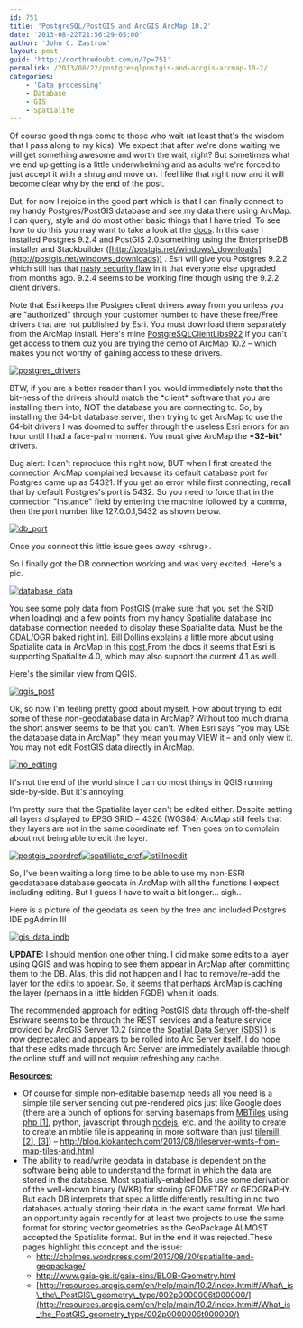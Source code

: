 ```yaml
---
id: 751
title: 'PostgreSQL/PostGIS and ArcGIS ArcMap 10.2'
date: '2013-08-22T21:56:29-05:00'
author: 'John C. Zastrow'
layout: post
guid: 'http://northredoubt.com/n/?p=751'
permalink: /2013/08/22/postgresqlpostgis-and-arcgis-arcmap-10-2/
categories:
    - 'Data processing'
    - Database
    - GIS
    - Spatialite
---
```


Of course good things come to those who wait (at least that's the wisdom that I pass along to my kids). We expect that after we're done waiting we will get something awesome and worth the wait, right? But sometimes what we end up getting is a little underwhelming and as adults we're forced to just accept it with a shrug and move on. I feel like that right now and it will become clear why by the end of the post.

But, for now I rejoice in the good part which is that I can finally connect to my handy Postgres/PostGIS database and see my data there using ArcMap. I can query, style and do most other basic things that I have tried. To see how to do this you may want to take a look at the [docs](http://resources.arcgis.com/en/help/main/10.2/index.html#/A_quick_tour_of_geodatabases_in_PostgreSQL/002p000000pt000000/). In this case I installed Postgres 9.2.4 and PostGIS 2.0.something using the EnterpriseDB installer and Stackbuilder ([http://postgis.net/windows\_downloads](http://postgis.net/windows_downloads)) . Esri will give you Postgres 9.2.2 which still has that [nasty security flaw](http://www.postgresql.org/support/security/faq/2013-04-04/) in it that everyone else upgraded from months ago. 9.2.4 seems to be working fine though using the 9.2.2 client drivers.

Note that Esri keeps the Postgres client drivers away from you unless you are "authorized" through your customer number to have these free/Free drivers that are not published by Esri. You must download them separately from the ArcMap install. Here's mine [PostgreSQLClientLibs922](https://raw.githubusercontent.com/johnzastrow/johnzastrow.github.io/master/assets/uploads/2013/08/PostgreSQLClientLibs922.zip) if you can't get access to them cuz you are trying the demo of ArcMap 10.2 – which makes you not worthy of gaining access to these drivers.

[![postgres_drivers](https://raw.githubusercontent.com/johnzastrow/johnzastrow.github.io/master/assets/uploads/2013/08/postgres_drivers-300x163.png)](https://raw.githubusercontent.com/johnzastrow/johnzastrow.github.io/master/assets/uploads/2013/08/postgres_drivers.png)

BTW, if you are a better reader than I you would immediately note that the bit-ness of the drivers should match the \*client\* software that you are installing them into, NOT the database you are connecting to. So, by installing the 64-bit database server, then trying to get ArcMap to use the 64-bit drivers I was doomed to suffer through the useless Esri errors for an hour until I had a face-palm moment. You must give ArcMap the **\*32-bit\*** drivers.

Bug alert: I can't reproduce this right now, BUT when I first created the connection ArcMap complained because its default database port for Postgres came up as 54321. If you get an error while first connecting, recall that by default Postgres's port is 5432. So you need to force that in the connection "Instance" field by entering the machine followed by a comma, then the port number like 127.0.0.1,5432 as shown below.

[![db_port](https://raw.githubusercontent.com/johnzastrow/johnzastrow.github.io/master/assets/uploads/2013/08/db_port-300x211.png)](https://raw.githubusercontent.com/johnzastrow/johnzastrow.github.io/master/assets/uploads/2013/08/db_port.png)

Once you connect this little issue goes away &lt;shrug&gt;.

So I finally got the DB connection working and was very excited. Here's a pic.

[![database_data](https://raw.githubusercontent.com/johnzastrow/johnzastrow.github.io/master/assets/uploads/2013/08/database_data-300x201.png)](https://raw.githubusercontent.com/johnzastrow/johnzastrow.github.io/master/assets/uploads/2013/08/database_data.png)

You see some poly data from PostGIS (make sure that you set the SRID when loading) and a few points from my handy Spatialite database (no database connection needed to display these Spatialite data. Must be the GDAL/OGR baked right in). Bill Dollins explains a little more about using Spatialite data in ArcMap in this [post.](http://blog.geomusings.com/2013/08/07/spatialite-and-arcgis-10-dot-2/)From the docs it seems that Esri is supporting Spatialite 4.0, which may also support the current 4.1 as well.

Here's the similar view from QGIS.

[![qgis_post](https://raw.githubusercontent.com/johnzastrow/johnzastrow.github.io/master/assets/uploads/2013/08/qgis_post-300x191.png)](https://raw.githubusercontent.com/johnzastrow/johnzastrow.github.io/master/assets/uploads/2013/08/qgis_post.png)

Ok, so now I'm feeling pretty good about myself. How about trying to edit some of these non-geodatabase data in ArcMap? Without too much drama, the short answer seems to be that you can't. When Esri says "you may USE the database data in ArcMap" they mean you may VIEW it – and only view it. You may not edit PostGIS data directly in ArcMap.

[![no_editing](https://raw.githubusercontent.com/johnzastrow/johnzastrow.github.io/master/assets/uploads/2013/08/no_editing-300x100.png)](https://raw.githubusercontent.com/johnzastrow/johnzastrow.github.io/master/assets/uploads/2013/08/no_editing.png)

It's not the end of the world since I can do most things in QGIS running side-by-side. But it's annoying.

I'm pretty sure that the Spatialite layer can't be edited either. Despite setting all layers displayed to EPSG SRID = 4326 (WGS84) ArcMap still feels that they layers are not in the same coordinate ref. Then goes on to complain about not being able to edit the layer.

[![postgis_coordref](https://raw.githubusercontent.com/johnzastrow/johnzastrow.github.io/master/assets/uploads/2013/08/postgis_coordref-300x213.png)](https://raw.githubusercontent.com/johnzastrow/johnzastrow.github.io/master/assets/uploads/2013/08/postgis_coordref.png)[![spatiliate_cref](https://raw.githubusercontent.com/johnzastrow/johnzastrow.github.io/master/assets/uploads/2013/08/spatiliate_cref-300x230.png)](https://raw.githubusercontent.com/johnzastrow/johnzastrow.github.io/master/assets/uploads/2013/08/spatiliate_cref.png)[![stillnoedit](https://raw.githubusercontent.com/johnzastrow/johnzastrow.github.io/master/assets/uploads/2013/08/stillnoedit-300x78.png)](https://raw.githubusercontent.com/johnzastrow/johnzastrow.github.io/master/assets/uploads/2013/08/stillnoedit.png)

So, I've been waiting a long time to be able to use my non-ESRI geodatabase database geodata in ArcMap with all the functions I expect including editing. But I guess I have to wait a bit longer… sigh..

Here is a picture of the geodata as seen by the free and included Postgres IDE pgAdmin III

[![gis_data_indb](https://raw.githubusercontent.com/johnzastrow/johnzastrow.github.io/master/assets/uploads/2013/08/gis_data_indb-268x300.png)](https://raw.githubusercontent.com/johnzastrow/johnzastrow.github.io/master/assets/uploads/2013/08/gis_data_indb.png)

**UPDATE:** I should mention one other thing. I did make some edits to a layer using QGIS and was hoping to see them appear in ArcMap after committing them to the DB. Alas, this did not happen and I had to remove/re-add the layer for the edits to appear. So, it seems that perhaps ArcMap is caching the layer (perhaps in a little hidden FGDB) when it loads.

The recommended approach for editing PostGIS data through off-the-shelf Esriware seems to be through the REST services and a feature service provided by ArcGIS Server 10.2 (since the [Spatial Data Server (SDS)](http://resources.arcgis.com/en/help/main/10.1/index.html#//01sq00000005000000) ) is now deprecated and appears to be rolled into Arc Server itself. I do hope that these edits made through Arc Server are immediately available through the online stuff and will not require refreshing any cache.

**<span style="text-decoration: underline;">Resources:</span>**

- Of course for simple non-editable basemap needs all you need is a simple tile server sending out pre-rendered pics just like Google does (there are a bunch of options for serving basemaps from [MBTiles](http://www.mapbox.com/developers/mbtiles/) using [php ](http://projects.bryanmcbride.com/php-mbtiles-server/leaflet.html)[\[1\]](http://gis.stackexchange.com/questions/45465/reusing-cached-tiles-with-leaflet-mbtiles-and-mbtiles-php), python, javascript through [nodejs](http://fuzzytolerance.info/blog/screencast-26-simple-mbtiles-server-in-node/http://), etc. and the ability to create to create an mbtile file is appearing in more software than just [tilemill, ](http://fuzzytolerance.info/blog/automating-tile-generation-with-tilemill/http://)[\[2\], ](http://fuzzytolerance.info/blog/screencast-11-a-quick-run-through-tilemill/)[\[3\]](http://fuzzytolerance.info/blog/screencast-16-tilemill-part-iii-all-done/)) – <http://blog.klokantech.com/2013/08/tileserver-wmts-from-map-tiles-and.html>
- The ability to read/write geodata in database is dependent on the software being able to understand the format in which the data are stored in the database. Most spatially-enabled DBs use some derivation of the well-known binary (WKB) for storing GEOMETRY or GEOGRAPHY. But each DB interprets that spec a little differently resulting in no two databases actually storing their data in the exact same format. We had an opportunity again recently for at least two projects to use the same format for storing vector geometries as the GeoPackage ALMOST accepted the Spatialite format. But in the end it was rejected.These pages highlight this concept and the issue: 
    - <http://cholmes.wordpress.com/2013/08/20/spatialite-and-geopackage/>
    - <http://www.gaia-gis.it/gaia-sins/BLOB-Geometry.html>
    - [http://resources.arcgis.com/en/help/main/10.2/index.html#/What\_is\_the\_PostGIS\_geometry\_type/002p0000006t000000/](http://resources.arcgis.com/en/help/main/10.2/index.html#/What_is_the_PostGIS_geometry_type/002p0000006t000000/)
